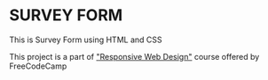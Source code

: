 # SURVEY FORM
This is Survey Form using HTML and CSS

This project is a part of ["Responsive Web Design"](https://www.freecodecamp.org/learn/responsive-web-design/) course offered by FreeCodeCamp

